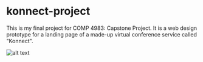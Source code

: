 # konnect-project
This is my final project for COMP 4983: Capstone Project. It is a web design prototype for a landing page of a made-up virtual conference service called "Konnect".

![alt text](https://i.ibb.co/WKtXY0w/konnect-scrolling-gif.gif)

